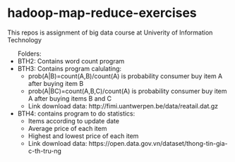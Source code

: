 # hadoop-map-reduce-exercises
<p>This repos is assignment of big data course at Univerity of Information Technology</p>
<ul>Folders:
  <li>BTH2: Contains word count program</li>
  <li> BTH3: Contains program calulating:
    <ul>
      <li>prob(A|B)=count(A,B)/count(A) is probability consumer buy item A after buying item B</li>
      <li>prob(A|BC)=count(A,B,C)/count(A) is probability consumer buy item A after buying items B and C</li>
      <li>Link download data: http://fimi.uantwerpen.be/data/reatail.dat.gz
    </ul>
  </li>
  <li>BTH4: contains program to do statistics:
    <ul>
      <li>Items according to update date</li>
      <li>Average price of each item</li>
      <li>Highest and lowest price of each item</li>
      <li>Link download data: https://open.data.gov.vn/dataset/thong-tin-gia-c-th-tru-ng</li>
    </ul>
  </li>
</ul>
